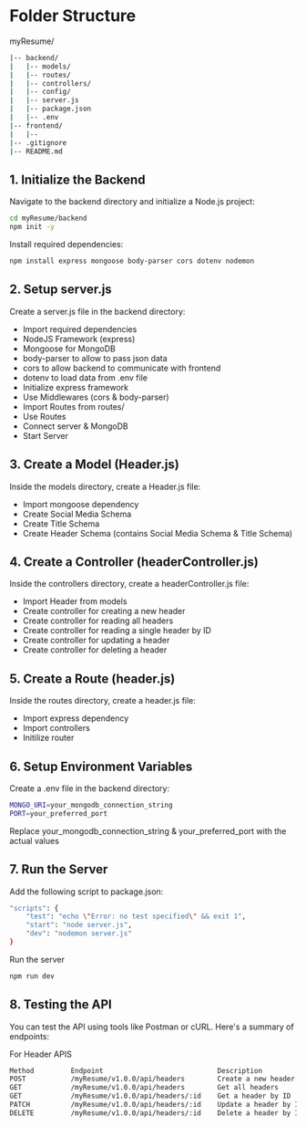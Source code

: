 # Folder Structure

myResume/
``` bash
|-- backend/
|   |-- models/
|   |-- routes/
|   |-- controllers/
|   |-- config/
|   |-- server.js
|   |-- package.json
|   |-- .env
|-- frontend/
|   |-- 
|-- .gitignore
|-- README.md
```

## 1. Initialize the Backend

Navigate to the backend directory and initialize a Node.js project:

``` bash
cd myResume/backend
npm init -y
```

Install required dependencies:

``` bash
npm install express mongoose body-parser cors dotenv nodemon
```

## 2. Setup server.js

Create a server.js file in the backend directory:
* Import required dependencies
* NodeJS Framework (express)
* Mongoose for MongoDB 
* body-parser to allow to pass json data
* cors to allow backend to communicate with frontend
* dotenv to load data from .env file
* Initialize express framework
* Use Middlewares (cors & body-parser)
* Import Routes from routes/
* Use Routes
* Connect server & MongoDB
* Start Server

## 3. Create a Model (Header.js)

Inside the models directory, create a Header.js file:
* Import mongoose dependency
* Create Social Media Schema
* Create Title Schema
* Create Header Schema (contains Social Media Schema & Title Schema)

## 4. Create a Controller (headerController.js)

Inside the controllers directory, create a headerController.js file:
* Import Header from models
* Create controller for creating a new header
* Create controller for reading all headers
* Create controller for reading a single header by ID
* Create controller for updating a header
* Create controller for deleting a header

## 5. Create a Route (header.js)

Inside the routes directory, create a header.js file:
* Import express dependency
* Import controllers
* Initilize router

## 6. Setup Environment Variables

Create a .env file in the backend directory:

``` bash
MONGO_URI=your_mongodb_connection_string
PORT=your_preferred_port
```

Replace your_mongodb_connection_string & your_preferred_port with the actual values

## 7. Run the Server

Add the following script to package.json:

``` bash
"scripts": {
    "test": "echo \"Error: no test specified\" && exit 1",
    "start": "node server.js",
    "dev": "nodemon server.js"
}
```

Run the server

``` bash
npm run dev
```

## 8. Testing the API

You can test the API using tools like Postman or cURL. Here's a summary of endpoints:

For Header APIS

``` bash
Method         Endpoint                            Description
POST           /myResume/v1.0.0/api/headers        Create a new header
GET            /myResume/v1.0.0/api/headers        Get all headers
GET            /myResume/v1.0.0/api/headers/:id    Get a header by ID
PATCH          /myResume/v1.0.0/api/headers/:id    Update a header by ID
DELETE         /myResume/v1.0.0/api/headers/:id    Delete a header by ID
```

